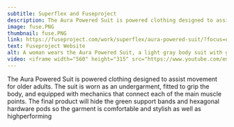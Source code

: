 ```yaml
---
subtitle: Superflex and Fuseproject
description: The Aura Powered Suit is powered clothing designed to assist movement for older adults.
image: fuse.PNG
thumbnail: fuse.PNG
link: https://fuseproject.com/work/superflex/aura-powered-suit/?focus=overview
text: Fuseproject Website
alt: A woman wears the Aura Powered Suit, a light gray body suit with green built-in support bands along the back and knees.
video: <iframe width="560" height="315" src="https://www.youtube.com/embed/lnpNGRd7yyo" frameborder="0" allowfullscreen></iframe>
---
```

The Aura Powered Suit is powered
clothing designed to assist movement
for older adults. The suit is worn as an
undergarment, fitted to grip the body,
and equipped with mechanics that
connect each of the main muscle
points. The final product will hide the
green support bands and hexagonal
hardware pods so the garment is
comfortable and stylish as well as highperforming
